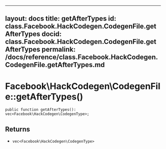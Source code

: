 
***

layout: docs
title: getAfterTypes
id: class.Facebook.HackCodegen.CodegenFile.getAfterTypes
docid: class.Facebook.HackCodegen.CodegenFile.getAfterTypes
permalink: /docs/reference/class.Facebook.HackCodegen.CodegenFile.getAfterTypes.md
---







# Facebook\\HackCodegen\\CodegenFile::getAfterTypes()




``` Hack
public function getAfterTypes(): vec<Facebook\HackCodegen\CodegenType>;
```




## Returns




- ` vec<Facebook\HackCodegen\CodegenType> `